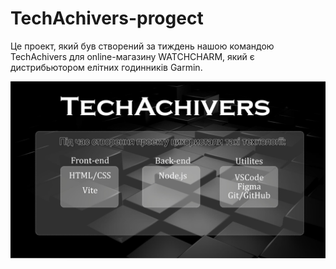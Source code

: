 # TechAchivers-progect

Це проект, який був створений за тиждень нашою командою TechAchivers для online-магазину WATCHCHARM, який є дистрибьютором елітних годинників Garmin.

![Technology](./assets/techachivers-project.jpg)

